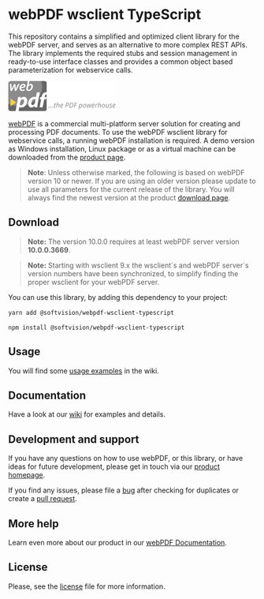 # webPDF wsclient TypeScript
This repository contains a simplified and optimized client library for the webPDF server, and serves as an alternative to more complex REST APIs.
The library implements the required stubs and session management in ready-to-use interface classes and provides a common object based parameterization for webservice calls.

![webPDF Logo](images/logo.png)

[webPDF](https://www.webpdf.de/) is a commercial multi-platform server solution for creating and processing PDF documents. To use the webPDF wsclient library for webservice calls, a running webPDF installation is required. A demo version as Windows installation, Linux package or as a virtual machine can be downloaded from the [product page](https://docs.webpdf.de/docs/download/).

> **Note**: Unless otherwise marked, the following is based on webPDF version 10 or newer. If you are using an older version please update to use all parameters for the current release of the library. You will always find the newest version at the product [download page](https://docs.webpdf.de/docs/download/).

## Download
> **Note:** The version 10.0.0 requires at least webPDF server version **10.0.0.3669**.

> **Note:** Starting with wsclient 9.x the wsclient´s and webPDF server´s version numbers have been synchronized, to simplify finding the proper wsclient for your webPDF server.

You can use this library, by adding this dependency to your project:
```
yarn add @softvision/webpdf-wsclient-typescript
```
```
npm install @softvision/webpdf-wsclient-typescript
```

## Usage
You will find some [usage examples](https://github.com/softvision-dev/webpdf-wsclient-typescript/wiki/Usage) in the wiki.

## Documentation
Have a look at our [wiki](https://github.com/softvision-dev/webpdf-wsclient-typescript/wiki) for examples and details.

## Development and support
If you have any questions on how to use webPDF, or this library, or have ideas for future development, please get in touch via our [product homepage](https://www.webpdf.de).

If you find any issues, please file a [bug](https://github.com/softvision-dev/webpdf-wsclient-typescript/issues) after checking for duplicates or create a [pull request](https://github.com/softvision-dev/webpdf-wsclient-typescript/pulls).

## More help
Learn even more about our product in our [webPDF Documentation](https://www.webpdf.de/en/documentation).

## License
Please, see the [license](LICENSE) file for more information.

